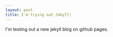 ```yaml
---
layout: post
title: I'm trying out Jekyll!
---
```


I'm testing out a new jekyll blog on github pages.
